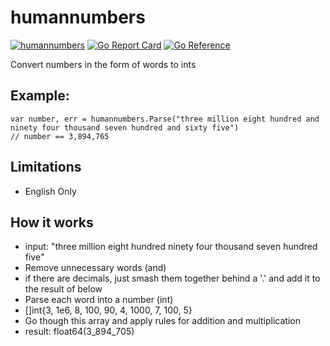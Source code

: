 # humannumbers
[![humannumbers](https://github.com/kmulvey/humannumbers/actions/workflows/release_build.yml/badge.svg)](https://github.com/kmulvey/humannumbers/actions/workflows/release_build.yml) [![Go Report Card](https://goreportcard.com/badge/github.com/kmulvey/humannumbers)](https://goreportcard.com/report/github.com/kmulvey/humannumbers) [![Go Reference](https://pkg.go.dev/badge/github.com/kmulvey/humannumbers.svg)](https://pkg.go.dev/github.com/kmulvey/humannumbers)

Convert numbers in the form of words to ints

## Example:
```
var number, err = humannumbers.Parse("three million eight hundred and ninety four thousand seven hundred and sixty five")
// number == 3,894,765
```

## Limitations
- English Only

## How it works
- input: "three million eight hundred ninety four thousand seven hundred five"
- Remove unnecessary words (and)
- if there are decimals, just smash them together behind a '.' and add it to the result of below
- Parse each word into a number (int)
- []int{3, 1e6, 8, 100, 90, 4, 1000, 7, 100, 5}
- Go though this array and apply rules for addition and multiplication
- result: float64(3_894_705)
